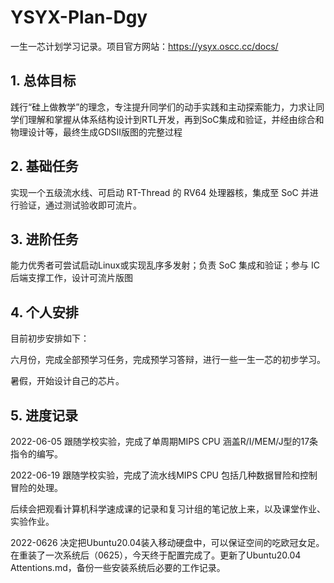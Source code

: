 # YSYX-Plan-Dgy
一生一芯计划学习记录。项目官方网站：https://ysyx.oscc.cc/docs/

## 1. 总体目标

践行“硅上做教学”的理念，专注提升同学们的动手实践和主动探索能力，力求让同学们理解和掌握从体系结构设计到RTL开发，再到SoC集成和验证，并经由综合和物理设计等，最终生成GDSII版图的完整过程

## 2. 基础任务

实现一个五级流水线、可启动 RT-Thread 的 RV64 处理器核，集成至 SoC 并进行验证，通过测试验收即可流片。

## 3. 进阶任务

能力优秀者可尝试启动Linux或实现乱序多发射；负责 SoC 集成和验证；参与 IC 后端支撑工作，设计可流片版图

## 4. 个人安排

目前初步安排如下：

六月份，完成全部预学习任务，完成预学习答辩，进行一些一生一芯的初步学习。

暑假，开始设计自己的芯片。

## 5.  进度记录

2022-06-05 跟随学校实验，完成了单周期MIPS CPU 涵盖R/I/MEM/J型的17条指令的编写。

2022-06-19 跟随学校实验，完成了流水线MIPS CPU 包括几种数据冒险和控制冒险的处理。

后续会把观看计算机科学速成课的记录和复习计组的笔记放上来，以及课堂作业、实验作业。

2022-0626 决定把Ubuntu20.04装入移动硬盘中，可以保证空间的吃欧冠女足。在重装了一次系统后（0625），今天终于配置完成了。更新了Ubuntu20.04 Attentions.md，备份一些安装系统后必要的工作记录。
